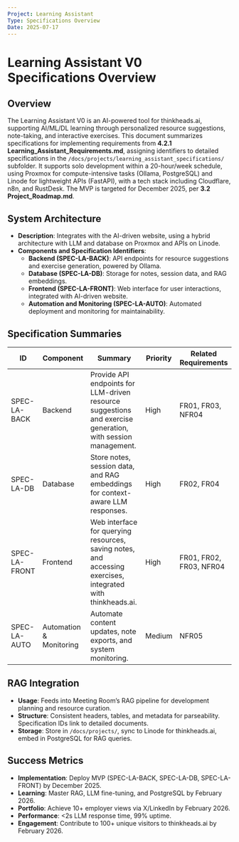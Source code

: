 ```yaml
---
Project: Learning Assistant
Type: Specifications Overview
Date: 2025-07-17
---
```


# Learning Assistant V0 Specifications Overview

## Overview
The Learning Assistant V0 is an AI-powered tool for thinkheads.ai, supporting AI/ML/DL learning through personalized resource suggestions, note-taking, and interactive exercises. This document summarizes specifications for implementing requirements from **4.2.1 Learning_Assistant_Requirements.md**, assigning identifiers to detailed specifications in the `/docs/projects/learning_assistant_specifications/` subfolder. It supports solo development within a 20-hour/week schedule, using Proxmox for compute-intensive tasks (Ollama, PostgreSQL) and Linode for lightweight APIs (FastAPI), with a tech stack including Cloudflare, n8n, and RustDesk. The MVP is targeted for December 2025, per **3.2 Project_Roadmap.md**.

## System Architecture
- **Description**: Integrates with the AI-driven website, using a hybrid architecture with LLM and database on Proxmox and APIs on Linode.
- **Components and Specification Identifiers**:
  - **Backend (SPEC-LA-BACK)**: API endpoints for resource suggestions and exercise generation, powered by Ollama.
  - **Database (SPEC-LA-DB)**: Storage for notes, session data, and RAG embeddings.
  - **Frontend (SPEC-LA-FRONT)**: Web interface for user interactions, integrated with AI-driven website.
  - **Automation and Monitoring (SPEC-LA-AUTO)**: Automated deployment and monitoring for maintainability.

## Specification Summaries
| ID             | Component           | Summary                                              | Priority | Related Requirements |
|----------------|---------------------|-----------------------------------------------------|----------|---------------------|
| SPEC-LA-BACK   | Backend             | Provide API endpoints for LLM-driven resource suggestions and exercise generation, with session management. | High     | FR01, FR03, NFR04   |
| SPEC-LA-DB     | Database            | Store notes, session data, and RAG embeddings for context-aware LLM responses. | High     | FR02, FR04          |
| SPEC-LA-FRONT  | Frontend            | Web interface for querying resources, saving notes, and accessing exercises, integrated with thinkheads.ai. | High     | FR01, FR02, FR03, NFR04 |
| SPEC-LA-AUTO   | Automation & Monitoring | Automate content updates, note exports, and system monitoring. | Medium   | NFR05               |

## RAG Integration
- **Usage**: Feeds into Meeting Room’s RAG pipeline for development planning and resource curation.
- **Structure**: Consistent headers, tables, and metadata for parseability. Specification IDs link to detailed documents.
- **Storage**: Store in `/docs/projects/`, sync to Linode for thinkheads.ai, embed in PostgreSQL for RAG queries.

## Success Metrics
- **Implementation**: Deploy MVP (SPEC-LA-BACK, SPEC-LA-DB, SPEC-LA-FRONT) by December 2025.
- **Learning**: Master RAG, LLM fine-tuning, and PostgreSQL by February 2026.
- **Portfolio**: Achieve 10+ employer views via X/LinkedIn by February 2026.
- **Performance**: <2s LLM response time, 99% uptime.
- **Engagement**: Contribute to 100+ unique visitors to thinkheads.ai by February 2026.
